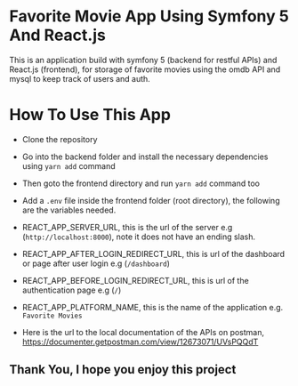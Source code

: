 # Favorite Movie App Using Symfony 5 And React.js

This is an application build with symfony 5 (backend for restful APIs) and React.js (frontend), for storage of favorite movies using the omdb API and mysql to keep track of users and auth.

# How To Use This App
- Clone the repository
- Go into the backend folder and install the necessary dependencies using `yarn add` command
- Then goto the frontend directory and run `yarn add` command too
- Add a `.env` file inside the frontend folder (root directory), the following are the variables needed.
 - REACT_APP_SERVER_URL, this is the url of the server e.g (`http://localhost:8000`), note it does not have an ending slash.
 - REACT_APP_AFTER_LOGIN_REDIRECT_URL, this is url of the dashboard or page after user login e.g (`/dashboard`)
 - REACT_APP_BEFORE_LOGIN_REDIRECT_URL, this is url of the authentication page e.g (`/`)
 - REACT_APP_PLATFORM_NAME, this is the name of the application e.g. `Favorite Movies`

- Here is the url to the local documentation of the APIs on postman, https://documenter.getpostman.com/view/12673071/UVsPQQdT

## Thank You, I hope you enjoy this project
